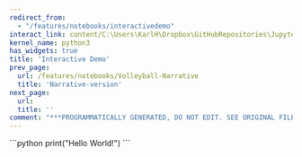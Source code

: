 ```yaml
---
redirect_from:
  - "/features/notebooks/interactivedemo"
interact_link: content/C:\Users\KarlH\Dropbox\GitHubRepositories\Jupyter-Book-Showroom\content\features/notebooks/InteractiveDemo.ipynb
kernel_name: python3
has_widgets: true
title: 'Interactive Demo'
prev_page:
  url: /features/notebooks/Volleyball-Narrative
  title: 'Narrative-version'
next_page:
  url: 
  title: ''
comment: "***PROGRAMMATICALLY GENERATED, DO NOT EDIT. SEE ORIGINAL FILES IN /content***"
---
```


<div markdown="1" class="cell code_cell">
<div class="input_area" markdown="1">
```python
print("Hello World!")
```
</div>

</div>
